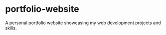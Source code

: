 # portfolio-website
A personal portfolio website showcasing my web development projects and skills.

